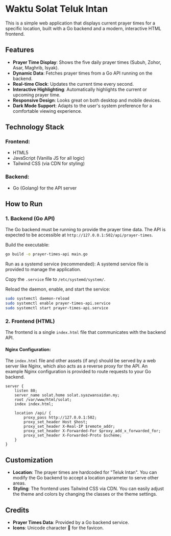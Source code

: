 # Waktu Solat Teluk Intan

This is a simple web application that displays current prayer times for a specific location, built with a Go backend and a modern, interactive HTML frontend.

## Features

* **Prayer Time Display**: Shows the five daily prayer times (Subuh, Zohor, Asar, Maghrib, Isyak).
* **Dynamic Data**: Fetches prayer times from a Go API running on the backend.
* **Real-time Clock**: Updates the current time every second.
* **Interactive Highlighting**: Automatically highlights the current or upcoming prayer time.
* **Responsive Design**: Looks great on both desktop and mobile devices.
* **Dark Mode Support**: Adapts to the user's system preference for a comfortable viewing experience.

## Technology Stack

### Frontend:

* HTML5
* JavaScript (Vanilla JS for all logic)
* Tailwind CSS (via CDN for styling)

### Backend:

* Go (Golang) for the API server

## How to Run

### 1. Backend (Go API)

The Go backend must be running to provide the prayer time data. The API is expected to be accessible at `http://127.0.0.1:502/api/prayer-times`.

Build the executable:

```bash
go build -o prayer-times-api main.go
```

Run as a systemd service (recommended):
A systemd service file is provided to manage the application.

Copy the `.service` file to `/etc/systemd/system/`.

Reload the daemon, enable, and start the service:

```bash
sudo systemctl daemon-reload
sudo systemctl enable prayer-times-api.service
sudo systemctl start prayer-times-api.service
```

### 2. Frontend (HTML)

The frontend is a single `index.html` file that communicates with the backend API.

#### Nginx Configuration:

The `index.html` file and other assets (if any) should be served by a web server like Nginx, which also acts as a reverse proxy for the API. An example Nginx configuration is provided to route requests to your Go backend.

```nginx
server {
    listen 80;
    server_name solat.home solat.syazwansaidan.my;
    root /var/www/html/solat;
    index index.html;

    location /api/ {
        proxy_pass http://127.0.0.1:502;
        proxy_set_header Host $host;
        proxy_set_header X-Real-IP $remote_addr;
        proxy_set_header X-Forwarded-For $proxy_add_x_forwarded_for;
        proxy_set_header X-Forwarded-Proto $scheme;
    }
}
```

## Customization

* **Location**: The prayer times are hardcoded for "Teluk Intan". You can modify the Go backend to accept a location parameter to serve other areas.
* **Styling**: The frontend uses Tailwind CSS via CDN. You can easily adjust the theme and colors by changing the classes or the theme settings.

## Credits

* **Prayer Times Data**: Provided by a Go backend service.
* **Icons**: Unicode character 🕌 for the favicon.

